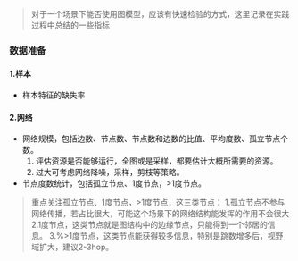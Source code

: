 > 对于一个场景下能否使用图模型，应该有快速检验的方式，这里记录在实践过程中总结的一些指标

### 数据准备
#### 1.样本
- 样本特征的缺失率

#### 2.网络
- 网络规模，包括边数、节点数、节点数和边数的比值、平均度数、孤立节点个数。
    1. 评估资源是否能够运行，全图或是采样，都要估计大概所需要的资源。
    2. 过大可考虑网络降噪，采样，剪枝等策略。
- 节点度数统计，包括孤立节点、1度节点，>1度节点。
> 重点关注孤立节点、1度节点，>1度节点，这三类节点：
> 1.孤立节点不参与网络传播，若占比很大，可能这个场景下的网络结构能发挥的作用不会很大
> 2.1度节点，这类节点就是图结构中的边缘节点，只能得到一个邻居的信息。
> 3.%>1度节点，这类节点能获得较多信息，特别是跳数增多后，视野域扩大，建议2-3hop。